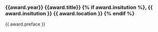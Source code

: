 ### {{award.year}} {{award.title}} {% if award.insitution %}, {{ award.insitution }} {{ award.location }} {% endif %} ###
{{ award.preface }}